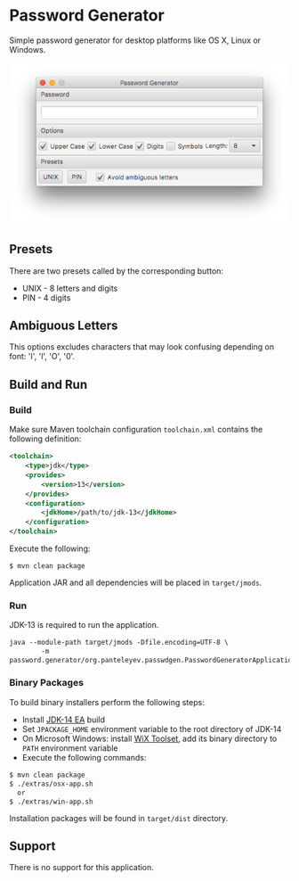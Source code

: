 # Password Generator

Simple password generator for desktop platforms like OS X, Linux or Windows.

![screenshot](docs/screenshot.png)

## Presets

There are two presets called by the corresponding button:

* UNIX - 8 letters and digits
* PIN - 4 digits

## Ambiguous Letters

This options excludes characters that may look confusing depending on font: 'I', 'l', 'O', '0'.

## Build and Run

### Build

Make sure Maven toolchain configuration ```toolchain.xml``` contains the following
definition:
```xml
<toolchain>
    <type>jdk</type>
    <provides>
        <version>13</version>
    </provides>
    <configuration>
        <jdkHome>/path/to/jdk-13</jdkHome>
    </configuration>
</toolchain>
```
Execute the following:
```shell script
$ mvn clean package
```

Application JAR and all dependencies will be placed in ```target/jmods```.

### Run

JDK-13 is required to run the application.


```
java --module-path target/jmods -Dfile.encoding=UTF-8 \
        -m password.generator/org.panteleyev.passwdgen.PasswordGeneratorApplication
```

### Binary Packages

To build binary installers perform the following steps:
* Install [JDK-14 EA](https://jdk.java.net/14/) build
* Set ```JPACKAGE_HOME``` environment variable to the root directory of JDK-14
* On Microsoft Windows: install [WiX Toolset](https://wixtoolset.org/releases/), add its binary directory to ```PATH``` 
environment variable
* Execute the following commands:
```shell script
$ mvn clean package
$ ./extras/osx-app.sh
  or
$ ./extras/win-app.sh
```

Installation packages will be found in ```target/dist``` directory.

## Support

There is no support for this application.